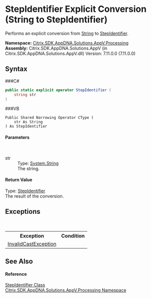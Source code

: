 # StepIdentifier&nbsp;Explicit Conversion (String to StepIdentifier)
 

Performs an explicit conversion from <a href="http://msdn2.microsoft.com/en-us/library/s1wwdcbf" target="_blank">String</a> to <a href="T_Citrix_SDK_AppDNA_Solutions_AppV_Processing_StepIdentifier">StepIdentifier</a>.

**Namespace:**&nbsp;<a href="N_Citrix_SDK_AppDNA_Solutions_AppV_Processing">Citrix.SDK.AppDNA.Solutions.AppV.Processing</a><br />**Assembly:**&nbsp;Citrix.SDK.AppDNA.Solutions.AppV (in Citrix.SDK.AppDNA.Solutions.AppV.dll) Version: 7.11.0.0 (7.11.0.0)

## Syntax

###C#
```csharp
public static explicit operator StepIdentifier (
	string str
)
```

###VB
```vbnet
Public Shared Narrowing Operator CType ( 
	str As String
) As StepIdentifier
```


#### Parameters
&nbsp;<dl><dt>str</dt><dd>Type: <a href="http://msdn2.microsoft.com/en-us/library/s1wwdcbf" target="_blank">System.String</a><br />The string.</dd></dl>

#### Return Value
Type: <a href="T_Citrix_SDK_AppDNA_Solutions_AppV_Processing_StepIdentifier">StepIdentifier</a><br />The result of the conversion.

## Exceptions
&nbsp;<table><tr><th>Exception</th><th>Condition</th></tr><tr><td><a href="http://msdn2.microsoft.com/en-us/library/03tbzscz" target="_blank">InvalidCastException</a></td><td /></tr></table>

## See Also


#### Reference
<a href="T_Citrix_SDK_AppDNA_Solutions_AppV_Processing_StepIdentifier">StepIdentifier Class</a><br /><a href="N_Citrix_SDK_AppDNA_Solutions_AppV_Processing">Citrix.SDK.AppDNA.Solutions.AppV.Processing Namespace</a><br />